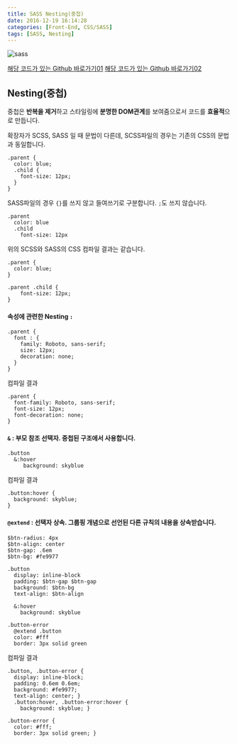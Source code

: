 ```yaml
---
title: SASS Nesting(중첩)
date: 2016-12-19 16:14:28
categories: [Front-End, CSS/SASS]
tags: [SASS, Nesting]
---
```


![sass](/image/sass.png)

[해당 코드가 있는 Github 바로가기01](https://github.com/sharryhong/TIL/tree/master/sass/01_First_Sass)
[해당 코드가 있는 Github 바로가기02](https://github.com/sharryhong/FDS/tree/master/day22-sass)

## Nesting(중첩)
중첩은 **반복을 제거**하고 스타일링에 **분명한 DOM관계**를 보여줌으로서 코드를 **효율적**으로 만듭니다.

확장자가 SCSS, SASS 일 때 문법이 다른데,
SCSS파일의 경우는 기존의 CSS의 문법과 동일합니다.
```
.parent {
  color: blue;
  .child {
    font-size: 12px;
  }
}
```

SASS파일의 경우 `{}`를 쓰지 않고 들여쓰기로 구분합니다. `;`도 쓰지 않습니다.
```
.parent
  color: blue
  .child
    font-size: 12px
```

위의 SCSS와 SASS의 CSS 컴파일 결과는 같습니다.
```
.parent {
  color: blue;
}

.parent .child {
    font-size: 12px;
}
```

#### 속성에 관련한 Nesting `:`
```
.parent {
  font : {
    family: Roboto, sans-serif;
    size: 12px;
    decoration: none;
  }
}
```

컴파일 결과
```
.parent {
  font-family: Roboto, sans-serif;
  font-size: 12px;
  font-decoration: none;
}
```

#### `&` : 부모 참조 선택자. 중첩된 구조에서 사용합니다.
```
.button
  &:hover
     background: skyblue
```

컴파일 결과
```
.button:hover {
  background: skyblue;
}
```

#### `@extend` : 선택자 상속. 그룹핑 개념으로 선언된 다른 규칙의 내용을 상속받습니다.
```
$btn-radius: 4px
$btn-align: center
$btn-gap: .6em
$btn-bg: #fe9977

.button
  display: inline-block
  padding: $btn-gap $btn-gap
  background: $btn-bg
  text-align: $btn-align

  &:hover
    background: skyblue

.button-error
  @extend .button
  color: #fff
  border: 3px solid green
```

컴파일 결과
```
.button, .button-error {
  display: inline-block;
  padding: 0.6em 0.6em;
  background: #fe9977;
  text-align: center; }
  .button:hover, .button-error:hover {
    background: skyblue; }

.button-error {
  color: #fff;
  border: 3px solid green; }
```

